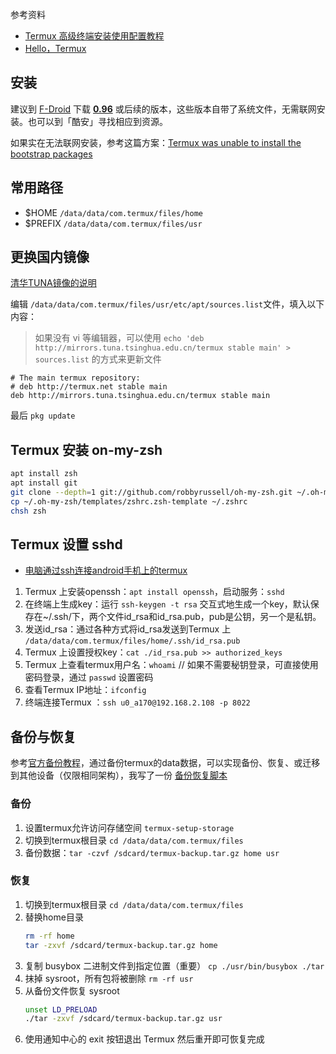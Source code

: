 参考资料
- [Termux 高级终端安装使用配置教程](https://www.sqlsec.com/2018/05/termux.html)
- [Hello，Termux](https://tonybai.com/2017/11/09/hello-termux/)

## 安装

建议到 [F-Droid](https://f-droid.org/zh_Hans/packages/com.termux/) 下载 [**0.96**](https://f-droid.org/repo/com.termux_96.apk) 或后续的版本，这些版本自带了系统文件，无需联网安装。也可以到「酷安」寻找相应到资源。

如果实在无法联网安装，参考这篇方案：[Termux was unable to install the bootstrap packages](https://android.stackexchange.com/a/201855)

## 常用路径

- $HOME `/data/data/com.termux/files/home`
- $PREFIX `/data/data/com.termux/files/usr`

## 更换国内镜像

[清华TUNA镜像的说明](https://mirror.tuna.tsinghua.edu.cn/help/termux/)

编辑 `/data/data/com.termux/files/usr/etc/apt/sources.list`文件，填入以下内容：

> 如果没有 vi 等编辑器，可以使用 `echo 'deb http://mirrors.tuna.tsinghua.edu.cn/termux stable main' > sources.list` 的方式来更新文件

```
# The main termux repository:
# deb http://termux.net stable main
deb http://mirrors.tuna.tsinghua.edu.cn/termux stable main
```

最后 `pkg update`

## Termux 安装 on-my-zsh

```sh
apt install zsh
apt install git
git clone --depth=1 git://github.com/robbyrussell/oh-my-zsh.git ~/.oh-my-zsh
cp ~/.oh-my-zsh/templates/zshrc.zsh-template ~/.zshrc
chsh zsh
```

## Termux 设置 sshd

- [电脑通过ssh连接android手机上的termux](https://www.jianshu.com/p/2e6c8152a2ba)

1. Termux 上安装openssh：`apt install openssh`，启动服务：`sshd`
2. 在终端上生成key：运行 `ssh-keygen -t rsa` 交互式地生成一个key，默认保存在~/.ssh/下，两个文件id_rsa和id_rsa.pub，pub是公钥，另一个是私钥。
3. 发送id_rsa：通过各种方式将id_rsa发送到Termux 上 `/data/data/com.termux/files/home/.ssh/id_rsa.pub`
4. Termux 上设置授权key：`cat ./id_rsa.pub >> authorized_keys`
5. Termux 上查看termux用户名：`whoami` // 如果不需要秘钥登录，可直接使用密码登录，通过 `passwd` 设置密码
6. 查看Termux IP地址：`ifconfig`
6. 终端连接Termux ：`ssh u0_a170@192.168.2.108 -p 8022`

## 备份与恢复

参考[官方备份教程](https://wiki.termux.com/wiki/Backing_up_Termux)，通过备份termux的data数据，可以实现备份、恢复、或迁移到其他设备（仅限相同架构），我写了一份 [备份恢复脚本](./setup-termux/termux_backup.sh)

### 备份

1. 设置termux允许访问存储空间 `termux-setup-storage`
2. 切换到termux根目录 `cd /data/data/com.termux/files`
3. 备份数据：`tar -czvf /sdcard/termux-backup.tar.gz home usr`

### 恢复

1. 切换到termux根目录 `cd /data/data/com.termux/files`
2. 替换home目录
    ```sh
    rm -rf home
    tar -zxvf /sdcard/termux-backup.tar.gz home
    ```
3. 复制 busybox 二进制文件到指定位置（重要） `cp ./usr/bin/busybox ./tar`
4. 抹掉 sysroot，所有包将被删除 `rm -rf usr`
5. 从备份文件恢复 sysroot
    ```sh
    unset LD_PRELOAD
    ./tar -zxvf /sdcard/termux-backup.tar.gz usr
    ```
6. 使用通知中心的 exit 按钮退出 Termux 然后重开即可恢复完成
